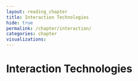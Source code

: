 ```yaml
---
layout: reading_chapter
title: Interaction Technologies
hide: true
permalink: /chapter/interaction/
categories: chapter
visualizations:
---
```


# Interaction Technologies
